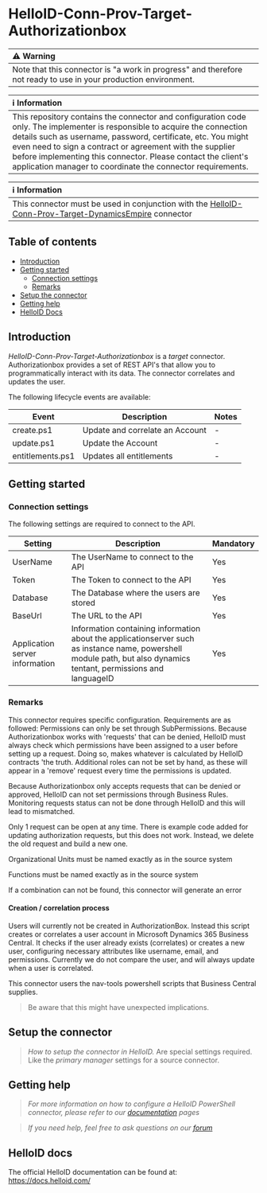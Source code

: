 
# HelloID-Conn-Prov-Target-Authorizationbox

| :warning: Warning |
|:---------------------------|
| Note that this connector is "a work in progress" and therefore not ready to use in your production environment. |

| :information_source: Information |
|:---------------------------|
| This repository contains the connector and configuration code only. The implementer is responsible to acquire the connection details such as username, password, certificate, etc. You might even need to sign a contract or agreement with the supplier before implementing this connector. Please contact the client's application manager to coordinate the connector requirements. |

| :information_source: Information |
|:---------------------------|
| This connector must be used in conjunction with the [HelloID-Conn-Prov-Target-DynamicsEmpire](https://github.com/Tools4everBV/HelloID-Conn-Prov-Target-DynamicsEmpire) connector |

## Table of contents

- [Introduction](#Introduction)
- [Getting started](#Getting-started)
  + [Connection settings](#Connection-settings)
  + [Remarks](#Remarks)
- [Setup the connector](@Setup-The-Connector)
- [Getting help](#Getting-help)
- [HelloID Docs](#HelloID-docs)

## Introduction

_HelloID-Conn-Prov-Target-Authorizationbox_ is a _target_ connector. Authorizationbox provides a set of REST API's that allow you to programmatically interact with its data. The connector correlates and updates the user.

The following lifecycle events are available:

| Event  | Description | Notes |
|---	 |---	|---	|
| create.ps1 | Update and correlate an Account | - |
| update.ps1 | Update the Account | - |
| entitlements.ps1 | Updates all entitlements | - |


## Getting started

### Connection settings

The following settings are required to connect to the API.

| Setting      | Description                             | Mandatory   |
| ------------ | -----------                             | ----------- |
| UserName     | The UserName to connect to the API      | Yes         |
| Token        | The Token to connect to the API         | Yes         |
| Database     | The Database where the users are stored | Yes         |
| BaseUrl      | The URL to the API                      | Yes         |
| Application server information | Information containing information about the applicationserver such as instance name, powershell module path, but also dynamics tentant, permissions and languageID | Yes         | 


### Remarks
This connector requires specific configuration. Requirements are as followed:
Permissions can only be set through SubPermissions. Because Authorizationbox works with 'requests' that can be denied, HelloID must always check which permissions have been assigned to a user before setting up a request. Doing so, makes whatever is calculated by HelloID contracts 'the truth. Additional roles can not be set by hand, as these will appear in a 'remove' request every time the permissions is updated.

Because Authorizationbox only accepts requests that can be denied or approved, HelloID can not set permissions through Business Rules. Monitoring requests status can not be done through HelloID and this will lead to mismatched.

Only 1 request can be open at any time. There is example code added for updating authorization requests, but this does not work. Instead, we delete the old request and build a new one.

Organizational Units must be named exactly as in the source system

Functions must be named exactly as in the source system

If a combination can not be found, this connector will generate an error



#### Creation / correlation process

Users will currently not be created in AuthorizationBox. Instead this script creates or correlates a user account in Microsoft Dynamics 365 Business Central. It checks if the user already exists (correlates) or creates a new user, configuring necessary attributes like username, email, and permissions. Currently we do not compare the user, and will always update when a user is correlated.

This connector users the nav-tools powershell scripts that Business Central supplies.

> Be aware that this might have unexpected implications.

## Setup the connector

> _How to setup the connector in HelloID._ Are special settings required. Like the _primary manager_ settings for a source connector.

## Getting help

> _For more information on how to configure a HelloID PowerShell connector, please refer to our [documentation](https://docs.helloid.com/hc/en-us/articles/360012558020-Configure-a-custom-PowerShell-target-system) pages_

> _If you need help, feel free to ask questions on our [forum](https://forum.helloid.com)_

## HelloID docs

The official HelloID documentation can be found at: https://docs.helloid.com/
